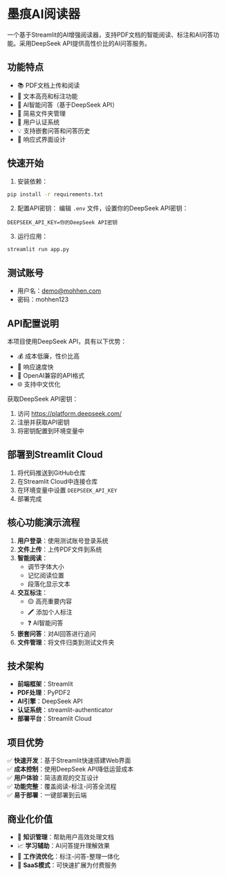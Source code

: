 # 墨痕AI阅读器

一个基于Streamlit的AI增强阅读器，支持PDF文档的智能阅读、标注和AI问答功能。采用DeepSeek API提供高性价比的AI问答服务。

## 功能特点

- 📚 PDF文档上传和阅读
- 🎯 文本高亮和标注功能
- 🤖 AI智能问答（基于DeepSeek API）
- 📁 简易文件夹管理
- 👤 用户认证系统
- 💡 支持嵌套问答和问答历史
- 🎨 响应式界面设计

## 快速开始

1. 安装依赖：
```bash
pip install -r requirements.txt
```

2. 配置API密钥：
编辑 `.env` 文件，设置你的DeepSeek API密钥：
```
DEEPSEEK_API_KEY=你的DeepSeek API密钥
```

3. 运行应用：
```bash
streamlit run app.py
```

## 测试账号

- 用户名：demo@mohhen.com
- 密码：mohhen123

## API配置说明

本项目使用DeepSeek API，具有以下优势：
- 💰 成本低廉，性价比高
- 🚀 响应速度快
- 🔧 OpenAI兼容的API格式
- 🌐 支持中文优化

获取DeepSeek API密钥：
1. 访问 https://platform.deepseek.com/
2. 注册并获取API密钥
3. 将密钥配置到环境变量中

## 部署到Streamlit Cloud

1. 将代码推送到GitHub仓库
2. 在Streamlit Cloud中连接仓库
3. 在环境变量中设置 `DEEPSEEK_API_KEY`
4. 部署完成

## 核心功能演示流程

1. **用户登录**：使用测试账号登录系统
2. **文件上传**：上传PDF文件到系统
3. **智能阅读**：
   - 调节字体大小
   - 记忆阅读位置
   - 段落化显示文本
4. **交互标注**：
   - 🟡 高亮重要内容
   - 🖍️ 添加个人标注
   - ❓ AI智能问答
5. **嵌套问答**：对AI回答进行追问
6. **文件管理**：将文件归类到测试文件夹

## 技术架构

- **前端框架**：Streamlit
- **PDF处理**：PyPDF2
- **AI引擎**：DeepSeek API
- **认证系统**：streamlit-authenticator
- **部署平台**：Streamlit Cloud

## 项目优势

✅ **快速开发**：基于Streamlit快速搭建Web界面  
✅ **成本控制**：使用DeepSeek API降低运营成本  
✅ **用户体验**：简洁直观的交互设计  
✅ **功能完整**：覆盖阅读-标注-问答全流程  
✅ **易于部署**：一键部署到云端  

## 商业化价值

- 🎯 **知识管理**：帮助用户高效处理文档
- 📈 **学习辅助**：AI问答提升理解效果
- 🔄 **工作流优化**：标注-问答-整理一体化
- 📱 **SaaS模式**：可快速扩展为付费服务